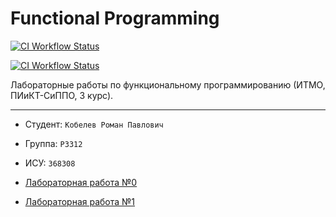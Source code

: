 # Functional Programming

[![CI Workflow Status](https://github.com/Romariok/Functional-Programming/actions/workflows/markdown.yml/badge.svg)](https://github.com/Romariok/Functional-Programming/actions/workflows/markdown.yml)

[![CI Workflow Status](https://github.com/Romariok/Functional-Programming/actions/workflows/elixir.yml/badge.svg)](https://github.com/Romariok/Functional-Programming/actions/workflows/elixir.yml)

Лабораторные работы по функциональному программированию (ИТМО, ПИиКТ-СиППО, 3 курс).   

---

- Студент: `Кобелев Роман Павлович`
- Группа: `P3312`
- ИСУ: `368308`

- [Лабораторная работа №0](./lab0/README.md)
- [Лабораторная работа №1](./apps/lab1/README.md)
